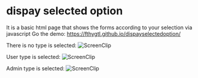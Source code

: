 # dispay selected option

It is a basic html page that shows the forms according to your selection via javascript
Go the demo: https://fthygtl.github.io/dispayselectedoption/

There is no type is selected:
![ScreenClip](https://user-images.githubusercontent.com/70219430/189872659-d3ca5725-9ddf-4fa3-a7f7-67096b39ae71.png)

User type is selected:
![ScreenClip](https://user-images.githubusercontent.com/70219430/189872830-6bbbfde4-5f8b-4487-a024-b2407553fe76.png)

Admin type is selected:
![ScreenClip](https://user-images.githubusercontent.com/70219430/189872975-bf8a19a8-47c8-4bfb-b9da-3f1431be54e6.png)

